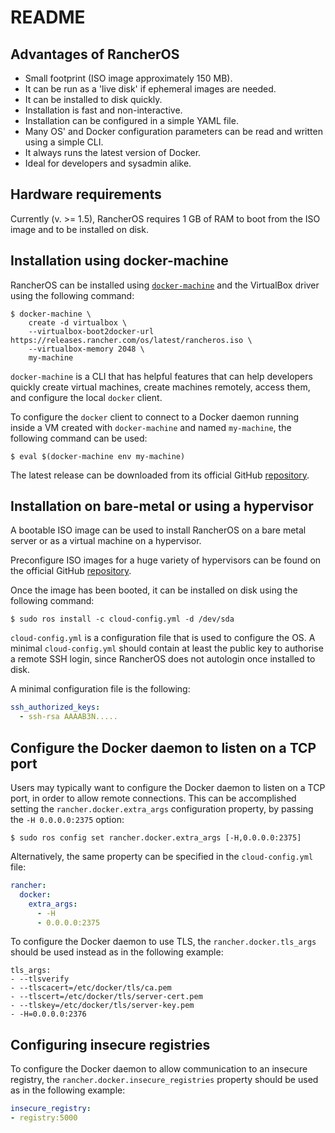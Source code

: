 README
======

Advantages of RancherOS
-----------------------

* Small footprint (ISO image approximately 150 MB).
* It can be run as a 'live disk' if ephemeral images are needed.
* It can be installed to disk quickly.
* Installation is fast and non-interactive.
* Installation can be configured in a simple YAML file.
* Many OS' and Docker configuration parameters can be read and written 
using a simple CLI.
* It always runs the latest version of Docker.
* Ideal for developers and sysadmin alike.

Hardware requirements
---------------------

Currently (v. >= 1.5), RancherOS requires 1 GB of RAM to boot from the ISO
image and to be installed on disk.

Installation using docker-machine
---------------------------------

RancherOS can be installed using [`docker-machine`](https://docs.docker.com/machine/)
and the VirtualBox driver using the following command:

```shell script 
$ docker-machine \
    create -d virtualbox \
    --virtualbox-boot2docker-url https://releases.rancher.com/os/latest/rancheros.iso \
    --virtualbox-memory 2048 \
    my-machine
```    

`docker-machine` is a CLI that has helpful features that can help developers
quickly create virtual machines, create machines remotely, access them, and
configure the local `docker` client.

To configure the `docker` client to connect to a Docker daemon running inside
a VM created with `docker-machine` and named `my-machine`, the following
command can be used:

```shell script 
$ eval $(docker-machine env my-machine)
```

The latest release can be downloaded from its official GitHub 
[repository](https://github.com/docker/machine/releases/).

Installation on bare-metal or using a hypervisor
------------------------------------------------

A bootable ISO image can be used to install RancherOS on a bare metal server
or as a virtual machine on a hypervisor.

Preconfigure ISO images for a huge variety of hypervisors can be found on
the official GitHub [repository](https://github.com/rancher/os/releases/).

Once the image has been booted, it can be installed on disk using the following
command:

```shell script 
$ sudo ros install -c cloud-config.yml -d /dev/sda
```                                             

`cloud-config.yml` is a configuration file that is used to configure the OS.
A minimal `cloud-config.yml` should contain at least the public key to
authorise a remote SSH login, since RancherOS does not autologin once installed
to disk.

A minimal configuration file is the following:

```yaml
ssh_authorized_keys:
  - ssh-rsa AAAAB3N.....
```

Configure the Docker daemon to listen on a TCP port
---------------------------------------------------

Users may typically want to configure the Docker daemon to listen on a TCP
port, in order to allow remote connections.  This can be accomplished setting
the `rancher.docker.extra_args` configuration property, by passing the
`-H 0.0.0.0:2375` option:

```shell script
$ sudo ros config set rancher.docker.extra_args [-H,0.0.0.0:2375]
```

Alternatively, the same property can be specified in the `cloud-config.yml`
file:

```yaml 
rancher:
  docker:
    extra_args:
      - -H
      - 0.0.0.0:2375
```

To configure the Docker daemon to use TLS, the `rancher.docker.tls_args`
should be used instead as in the following example:

```shell script
tls_args:
- --tlsverify
- --tlscacert=/etc/docker/tls/ca.pem
- --tlscert=/etc/docker/tls/server-cert.pem
- --tlskey=/etc/docker/tls/server-key.pem
- -H=0.0.0.0:2376
```                             

Configuring insecure registries
-------------------------------

To configure the Docker daemon to allow communication to an insecure
registry, the `rancher.docker.insecure_registries` property should be
used as in the following example:

```yaml
insecure_registry:
- registry:5000
```